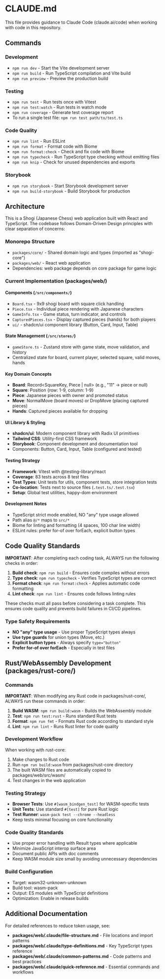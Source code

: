 # CLAUDE.md

This file provides guidance to Claude Code (claude.ai/code) when working with code in this repository.

## Commands

### Development
- `npm run dev` - Start the Vite development server
- `npm run build` - Run TypeScript compilation and Vite build
- `npm run preview` - Preview the production build

### Testing
- `npm run test` - Run tests once with Vitest
- `npm run test:watch` - Run tests in watch mode
- `npm run coverage` - Generate test coverage report
- To run a single test file: `npm run test path/to/test.ts`

### Code Quality
- `npm run lint` - Run ESLint
- `npm run format` - Format code with Biome
- `npm run format:check` - Check and fix code with Biome
- `npm run typecheck` - Run TypeScript type checking without emitting files
- `npm run knip` - Check for unused dependencies and exports

### Storybook
- `npm run storybook` - Start Storybook development server
- `npm run build-storybook` - Build Storybook for production

## Architecture

This is a Shogi (Japanese Chess) web application built with React and TypeScript. The codebase follows Domain-Driven Design principles with clear separation of concerns:

### Monorepo Structure
- `packages/core/` - Shared domain logic and types (imported as "shogi-core")
- `packages/web/` - React web application
- Dependencies: web package depends on core package for game logic

### Current Implementation (packages/web/)

#### Components (`/src/components/`)
- `Board.tsx` - 9x9 shogi board with square click handling
- `Piece.tsx` - Individual piece rendering with Japanese characters
- `GameInfo.tsx` - Game status, turn indicator, and controls
- `CapturedPieces.tsx` - Display captured pieces (hands) for both players
- `ui/` - shadcn/ui component library (Button, Card, Input, Table)

#### State Management (`/src/stores/`)
- `gameStore.ts` - Zustand store with game state, move validation, and history
- Centralized state for board, current player, selected square, valid moves, hands

#### Key Domain Concepts
- **Board**: Record<SquareKey, Piece | null> (e.g., "11" → piece or null)
- **Square**: Position {row: 1-9, column: 1-9}
- **Piece**: Japanese pieces with owner and promoted status
- **Move**: NormalMove (board moves) or DropMove (placing captured pieces)
- **Hands**: Captured pieces available for dropping

#### UI Library & Styling
- **shadcn/ui**: Modern component library with Radix UI primitives
- **Tailwind CSS**: Utility-first CSS framework
- **Storybook**: Component development and documentation tool
- Components: Button, Card, Input, Table (configured and tested)

#### Testing Strategy
- **Framework**: Vitest with @testing-library/react
- **Coverage**: 83 tests across 8 test files
- **Test Types**: Unit tests for utils, component tests, store integration tests
- **Co-location**: Tests next to source files (`.test.ts/.test.tsx`)
- **Setup**: Global test utilities, happy-dom environment

#### Development Notes
- TypeScript strict mode enabled, NO "any" type usage allowed
- Path alias `@/*` maps to `src/*`
- Biome for linting and formatting (4 spaces, 100 char line width)
- ESLint rules: prefer for-of over forEach, explicit button types

## Code Quality Standards

**IMPORTANT**: After completing each coding task, ALWAYS run the following checks in order:

1. **Build check**: `npm run build` - Ensures code compiles without errors
2. **Type check**: `npm run typecheck` - Verifies TypeScript types are correct
3. **Format check**: `npm run format:check` - Applies automatic code formatting
4. **Lint check**: `npm run lint` - Ensures code follows linting rules

These checks must all pass before considering a task complete. This ensures code quality and prevents build failures in CI/CD pipelines.

### Type Safety Requirements
- **NO "any" type usage** - Use proper TypeScript types always
- **Use type guards** for union types (Move, etc.)
- **Explicit button types** - Always specify `type="button"`
- **Prefer for-of over forEach** - Especially in test files

## Rust/WebAssembly Development (packages/rust-core/)

### Commands

**IMPORTANT**: When modifying any Rust code in packages/rust-core/, ALWAYS run these commands in order:

1. **Build WASM**: `npm run build:wasm` - Builds the WebAssembly module
2. **Test**: `npm run test:rust` - Runs standard Rust tests
3. **Format**: `npm run fmt` - Formats Rust code according to standard style
4. **Lint**: `npm run lint` - Runs Rust linter for code quality

### Development Workflow

When working with rust-core:
1. Make changes to Rust code
2. Run `npm run build:wasm` from packages/rust-core directory
3. The built WASM files are automatically copied to packages/web/src/wasm/
4. Test changes in the web application

### Testing Strategy

- **Browser Tests**: Use `#[wasm_bindgen_test]` for WASM-specific tests
- **Unit Tests**: Use standard `#[test]` for pure Rust logic
- **Test Runner**: `wasm-pack test --chrome --headless`
- Keep tests minimal focusing on core functionality

### Code Quality Standards

- Use proper error handling with Result types where applicable
- Minimize JavaScript interop surface area
- Document public APIs with doc comments
- Keep WASM module size small by avoiding unnecessary dependencies

### Build Configuration

- Target: wasm32-unknown-unknown
- Build tool: wasm-pack
- Output: ES modules with TypeScript definitions
- Optimization: Enable in release builds

## Additional Documentation

For detailed references to reduce token usage, see:
- **packages/web/.claude/file-structure.md** - File locations and import patterns
- **packages/web/.claude/type-definitions.md** - Key TypeScript types reference
- **packages/web/.claude/common-patterns.md** - Code patterns and best practices
- **packages/web/.claude/quick-reference.md** - Essential commands and workflows
